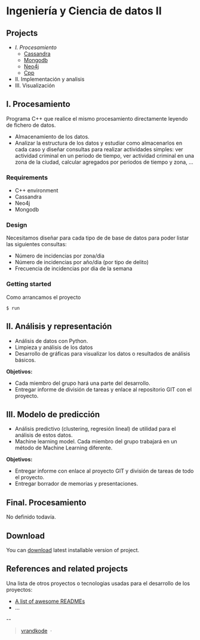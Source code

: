 # Ingeniería y Ciencia de datos II

## Projects

* *I. Procesamiento*
  * [Cassandra](Procesamiento/cassandra)
  * [Mongodb](Procesamiento/mongodb)
  * [Neo4j](Procesamiento/neo4j)
  * [Cpp](Procesamiento/processorcpp)
* II. Implementación y analisis
* III. Visualización


## I. Procesamiento

Programa C++ que realice el mismo procesamiento directamente leyendo de fichero de datos.
* Almacenamiento de los datos. 
* Analizar la estructura de los datos y estudiar como almacenarlos en cada caso y diseñar consultas para realizar actividades simples: ver actividad criminal en un periodo de tiempo, ver actividad criminal en una zona de la ciudad, calcular agregados por periodos de tiempo y zona, ... 

### Requirements

* C++ environment
* Cassandra
* Neo4j
* Mongodb

### Design

Necesitamos diseñar para cada tipo de de base de datos para poder listar las siguientes consultas:

* Número de incidencias por zona/dia
* Número de incidencias por año/dia (por tipo de delito)
* Frecuencia de incidencias por dia de la semana


### Getting started
Como arrancamos el proyecto

```shell
$ run
```


## II. Análisis y representación

* Análisis de datos con Python. 
* Limpieza y análisis de los datos
* Desarrollo de gráficas para visualizar los datos o resultados de análisis básicos. 

**Objetivos:**

* Cada miembro del grupo hará una parte del desarrollo.
* Entregar informe de división de tareas y enlace al repositorio GIT con el proyecto.

## III. Modelo de predicción

* Análisis predictivo (clustering, regresión lineal) de utilidad para el análisis de estos datos. 
* Machine learning model. Cada miembro del grupo trabajará en un método de Machine Learning diferente. 


**Objetivos:**
* Entregar informe con enlace al proyecto GIT y división de tareas de todo el proyecto.  
* Entregar borrador de memorias y presentaciones.

## Final. Procesamiento
No definido todavía.


## Download

You can [download](https://github.com/orial/grupo_Spark/releases/tag/v0.1) latest installable version of project.


## References and related projects

Una lista de otros proyectos o tecnologias usadas para el desarrollo de los proyectos:

- [A list of awesome READMEs](https://github.com/matiassingers/awesome-readme)
- ...

--

> [vrandkode](http://vrandkode.net) &nbsp;&middot;&nbsp;
